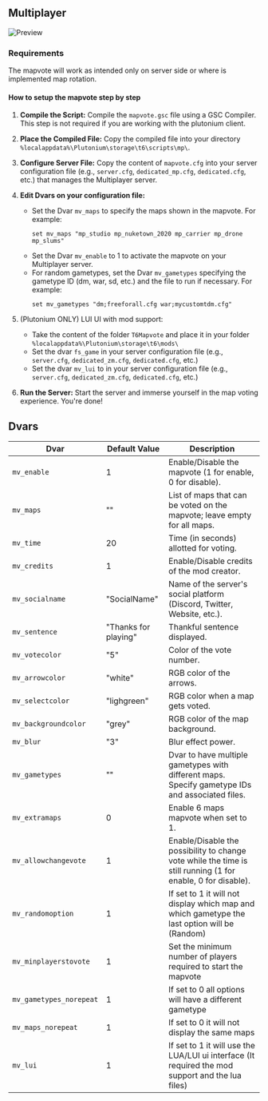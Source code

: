 ## Multiplayer

![Preview](https://pbs.twimg.com/media/FN-E1BcXwAsWQS4?format=jpg&name=large)

### Requirements

The mapvote will work as intended only on server side or where is implemented map rotation. 

#### How to setup the mapvote step by step 

1. **Compile the Script:**
   Compile the `mapvote.gsc` file using a GSC Compiler. This step is not required if you are working with the plutonium client.

2. **Place the Compiled File:**
   Copy the compiled file into your directory `%localappdata%\Plutonium\storage\t6\scripts\mp\`.

3. **Configure Server File:**
   Copy the content of `mapvote.cfg` into your server configuration file (e.g., `server.cfg`, `dedicated_mp.cfg`, `dedicated.cfg`, etc.) that manages the Multiplayer server.

4. **Edit Dvars on your configuration file:**
   - Set the Dvar `mv_maps` to specify the maps shown in the mapvote. For example:
     ```
     set mv_maps "mp_studio mp_nuketown_2020 mp_carrier mp_drone mp_slums"
     ```
   - Set the Dvar `mv_enable` to 1 to activate the mapvote on your Multiplayer server.
   - For random gametypes, set the Dvar `mv_gametypes` specifying the gametype ID (dm, war, sd, etc.) and the file to run if necessary. For example:
     ```
     set mv_gametypes "dm;freeforall.cfg war;mycustomtdm.cfg"
     ```
5. (Plutonium ONLY) LUI UI with mod support:
   - Take the content of the folder `T6Mapvote` and place it in your folder `%localappdata%\Plutonium\storage\t6\mods\`
   - Set the dvar `fs_game` in your server configuration file (e.g., `server.cfg`, `dedicated_zm.cfg`, `dedicated.cfg`, etc.)
   - Set the dvar `mv_lui` to in your server configuration file (e.g., `server.cfg`, `dedicated_zm.cfg`, `dedicated.cfg`, etc.)

5. **Run the Server:**
   Start the server and immerse yourself in the map voting experience. You're done!

## Dvars

| Dvar                 | Default Value | Description                                                |
|----------------------|---------------|------------------------------------------------------------|
| `mv_enable`          | 1             | Enable/Disable the mapvote (1 for enable, 0 for disable).  |
| `mv_maps`            | ""            | List of maps that can be voted on the mapvote; leave empty for all maps. |
| `mv_time`            | 20            | Time (in seconds) allotted for voting.                      |
| `mv_credits`         | 1             | Enable/Disable credits of the mod creator.                  |
| `mv_socialname`      | "SocialName"  | Name of the server's social platform (Discord, Twitter, Website, etc.). |
| `mv_sentence`        | "Thanks for playing" | Thankful sentence displayed.                            |
| `mv_votecolor`       | "5"           | Color of the vote number.                                   |
| `mv_arrowcolor`      | "white"       | RGB color of the arrows.                                    |
| `mv_selectcolor`     | "lighgreen"   | RGB color when a map gets voted.                            |
| `mv_backgroundcolor` | "grey"        | RGB color of the map background.                            |
| `mv_blur`            | "3"           | Blur effect power.                                         |
| `mv_gametypes`       | ""            | Dvar to have multiple gametypes with different maps. Specify gametype IDs and associated files. |
| `mv_extramaps`       | 0             | Enable 6 maps mapvote when set to 1.                        |
| `mv_allowchangevote` | 1             | Enable/Disable the possibility to change vote while the time is still running (1 for enable, 0 for disable). |
| `mv_randomoption`    | 1             | If set to 1 it will not display which map and which gametype the last option will be (Random) |
| `mv_minplayerstovote`| 1             | Set the minimum number of players required to start the mapvote  |
| `mv_gametypes_norepeat`| 1             |  If set to 0 all options will have a different gametype  |
| `mv_maps_norepeat`   | 1             | If set to 0 it will not display the same maps  |
| `mv_lui`             | 1             | If set to 1 it will use the LUA/LUI ui interface (It required the mod support and the lua files) |
